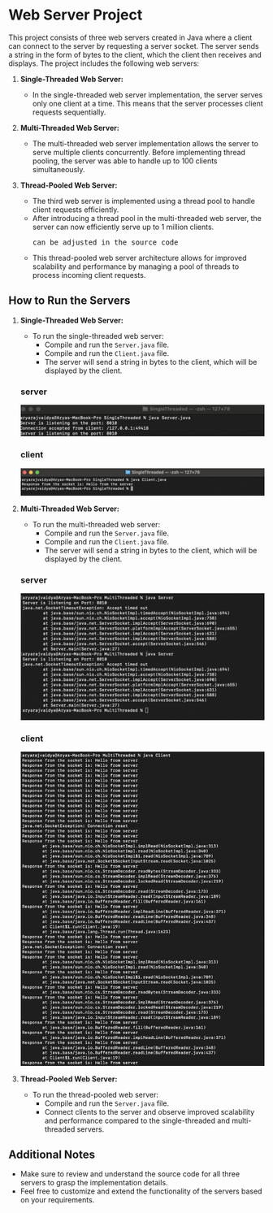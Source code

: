 # Web Server Project

This project consists of three web servers created in Java where a client can connect to the server by requesting a server socket. The server sends a string in the form of bytes to the client, which the client then receives and displays. The project includes the following web servers:

1. **Single-Threaded Web Server:**
   - In the single-threaded web server implementation, the server serves only one client at a time. This means that the server processes client requests sequentially.

2. **Multi-Threaded Web Server:**
   - The multi-threaded web server implementation allows the server to serve multiple clients concurrently. Before implementing thread pooling, the server was able to handle up to 100 clients simultaneously.

3. **Thread-Pooled Web Server:**
   - The third web server is implemented using a thread pool to handle client requests efficiently.
   - After introducing a thread pool in the multi-threaded web server, the server can now efficiently serve up to 1 million clients.
     <pre>can be adjusted in the source code</pre>
   - This thread-pooled web server architecture allows for improved scalability and performance by managing a pool of threads to process incoming client requests.

## How to Run the Servers

1. **Single-Threaded Web Server:**
   - To run the single-threaded web server:
     - Compile and run the `Server.java` file.
     - Compile and run the `Client.java` file.
     - The server will send a string in bytes to the client, which will be displayed by the client.
    
     
   ### server
    ![Single-Threaded Web Server](SingleThreaded/images/single_threaded_server.png)
   
   ### client
    ![Single-Threaded Web Server](SingleThreaded/images/single_threaded_client.png)

3. **Multi-Threaded Web Server:**
   - To run the multi-threaded web server:
     - Compile and run the `Server.java` file.
     - Compile and run the `Client.java` file.
     - The server will send a string in bytes to the client, which will be displayed by the client.
    
     
   ### server
    ![Single-Threaded Web Server](MultiThreaded/images/multi_threaded_server.png)

   ### client
    ![Single-Threaded Web Server](MultiThreaded/images/multi_threaded_client.png)
      
5. **Thread-Pooled Web Server:**
   - To run the thread-pooled web server:
     - Compile and run the `Server.java` file.
     - Connect clients to the server and observe improved scalability and performance compared to the single-threaded and multi-threaded servers.

## Additional Notes
- Make sure to review and understand the source code for all three servers to grasp the implementation details.
- Feel free to customize and extend the functionality of the servers based on your requirements.
